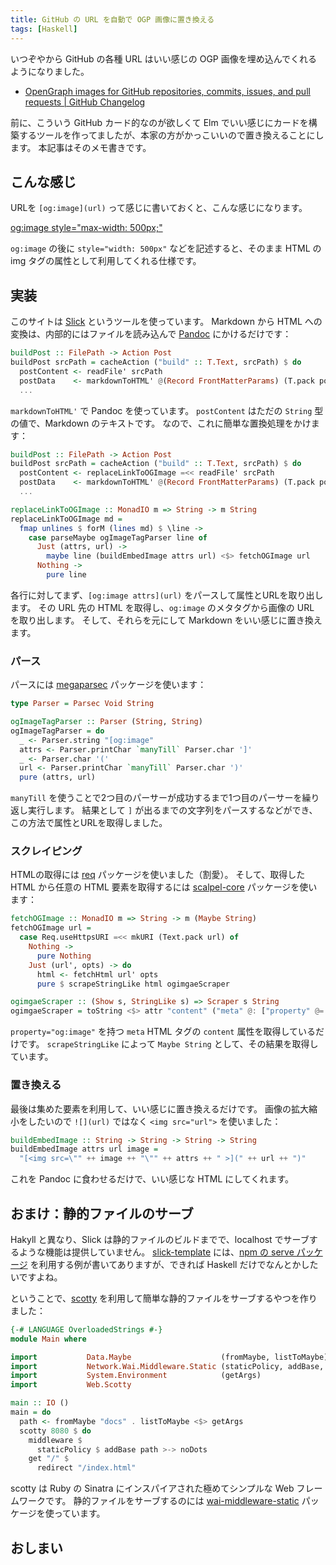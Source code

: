 ```yaml
---
title: GitHub の URL を自動で OGP 画像に置き換える
tags: [Haskell]
---
```


いつぞやから GitHub の各種 URL はいい感じの OGP 画像を埋め込んでくれるようになりました。

- [OpenGraph images for GitHub repositories, commits, issues, and pull requests | GitHub Changelog](https://github.blog/changelog/2021-04-21-opengraph-images-for-github-repositories-commits-issues-and-pull-requests/)

前に、こういう GitHub カード的なのが欲しくて Elm でいい感じにカードを構築するツールを作ってましたが、本家の方がかっこいいので置き換えることにします。
本記事はそのメモ書きです。

## こんな感じ

URLを `[og:image](url)` って感じに書いておくと、こんな感じになります。

[og:image style="max-width: 500px;"](https://github.com/matsubara0507/matsubara0507.github.io)

`og:image` の後に `style="width: 500px"` などを記述すると、そのまま HTML の img タグの属性として利用してくれる仕様です。

## 実装

このサイトは [Slick](https://hackage.haskell.org/package/slick) というツールを使っています。
Markdown から HTML への変換は、内部的にはファイルを読み込んで [Pandoc](https://hackage.haskell.org/package/pandoc) にかけるだけです：

```hs
buildPost :: FilePath -> Action Post
buildPost srcPath = cacheAction ("build" :: T.Text, srcPath) $ do
  postContent <- readFile' srcPath
  postData    <- markdownToHTML' @(Record FrontMatterParams) (T.pack postContent)
  ...
```

`markdownToHTML'` で Pandoc を使っています。
`postContent` はただの `String` 型の値で、Markdown のテキストです。
なので、これに簡単な置換処理をかけます：

```hs
buildPost :: FilePath -> Action Post
buildPost srcPath = cacheAction ("build" :: T.Text, srcPath) $ do
  postContent <- replaceLinkToOGImage =<< readFile' srcPath
  postData    <- markdownToHTML' @(Record FrontMatterParams) (T.pack postContent)
  ...

replaceLinkToOGImage :: MonadIO m => String -> m String
replaceLinkToOGImage md =
  fmap unlines $ forM (lines md) $ \line ->
    case parseMaybe ogImageTagParser line of
      Just (attrs, url) ->
        maybe line (buildEmbedImage attrs url) <$> fetchOGImage url
      Nothing ->
        pure line
```

各行に対してまず、`[og:image attrs](url)` をパースして属性とURLを取り出します。
その URL 先の HTML を取得し、`og:image` のメタタグから画像の URL を取り出します。
そして、それらを元にして Markdown をいい感じに置き換えます。

### パース

パースには [megaparsec](https://hackage.haskell.org/package/megaparsec) パッケージを使います：

```hs
type Parser = Parsec Void String

ogImageTagParser :: Parser (String, String)
ogImageTagParser = do
  _ <- Parser.string "[og:image"
  attrs <- Parser.printChar `manyTill` Parser.char ']'
  _ <- Parser.char '('
  url <- Parser.printChar `manyTill` Parser.char ')'
  pure (attrs, url)
```

`manyTill` を使うことで2つ目のパーサーが成功するまで1つ目のパーサーを繰り返し実行します。
結果として `]` が出るまでの文字列をパースするなどができ、この方法で属性とURLを取得しました。

### スクレイピング

HTMLの取得には [req](https://hackage.haskell.org/package/req) パッケージを使いました（割愛）。
そして、取得した HTML から任意の HTML 要素を取得するには [scalpel-core](https://hackage.haskell.org/package/scalpel-core) パッケージを使います：

```hs
fetchOGImage :: MonadIO m => String -> m (Maybe String)
fetchOGImage url =
  case Req.useHttpsURI =<< mkURI (Text.pack url) of
    Nothing ->
      pure Nothing
    Just (url', opts) -> do
      html <- fetchHtml url' opts
      pure $ scrapeStringLike html ogimgaeScraper

ogimgaeScraper :: (Show s, StringLike s) => Scraper s String
ogimgaeScraper = toString <$> attr "content" ("meta" @: ["property" @= "og:image"])
```

`property="og:image"` を持つ `meta` HTML タグの `content` 属性を取得しているだけです。
`scrapeStringLike` によって `Maybe String` として、その結果を取得しています。

### 置き換える

最後は集めた要素を利用して、いい感じに置き換えるだけです。
画像の拡大縮小をしたいので `![](url)` ではなく `<img src="url">` を使いました：

```hs
buildEmbedImage :: String -> String -> String -> String
buildEmbedImage attrs url image =
  "[<img src=\"" ++ image ++ "\"" ++ attrs ++ " >](" ++ url ++ ")"
```

これを Pandoc に食わせるだけで、いい感じな HTML にしてくれます。

## おまけ：静的ファイルのサーブ

Hakyll と異なり、Slick は静的ファイルのビルドまでで、localhost でサーブするような機能は提供していません。
[slick-template](https://github.com/ChrisPenner/slick-template) には、[npm の serve パッケージ](https://www.npmjs.com/package/serve) を利用する例が書いてありますが、できれば Haskell だけでなんとかしたいですよね。

ということで、[scotty](https://hackage.haskell.org/package/scotty) を利用して簡単な静的ファイルをサーブするやつを作りました：

```hs
{-# LANGUAGE OverloadedStrings #-}
module Main where

import           Data.Maybe                    (fromMaybe, listToMaybe)
import           Network.Wai.Middleware.Static (staticPolicy, addBase, (>->), noDots)
import           System.Environment            (getArgs)
import           Web.Scotty

main :: IO ()
main = do
  path <- fromMaybe "docs" . listToMaybe <$> getArgs
  scotty 8080 $ do
    middleware $
      staticPolicy $ addBase path >-> noDots
    get "/" $
      redirect "/index.html"
```

scotty は Ruby の Sinatra にインスパイアされた極めてシンプルな Web フレームワークです。
静的ファイルをサーブするのには [wai-middleware-static](https://hackage.haskell.org/package/wai-middleware-static) パッケージを使っています。

## おしまい
